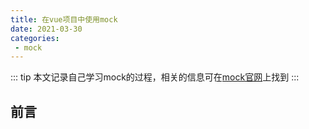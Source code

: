 ```yaml
---
title: 在vue项目中使用mock
date: 2021-03-30
categories:
 - mock
---
```

::: tip
本文记录自己学习mock的过程，相关的信息可在[mock官网](http://mockjs.com/)上找到
:::

## 前言

